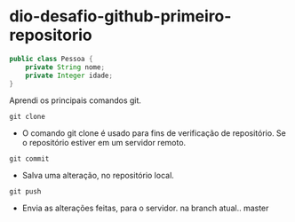 # dio-desafio-github-primeiro-repositorio

```java
public class Pessoa {
    private String nome;
    private Integer idade;
}
```
Aprendi os principais comandos git.

```git clone```
 - O comando git clone é usado para fins de verificação de repositório. Se o repositório estiver em um servidor remoto.

```git commit```
 - Salva uma alteração, no repositório local.

```git push```
 - Envia as alterações feitas, para o servidor. na branch atual.. master
